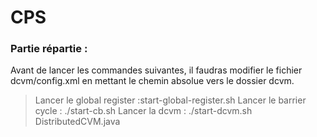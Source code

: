 # CPS


### Partie répartie :
Avant de lancer les commandes suivantes, il faudras modifier le fichier dcvm/config.xml
en mettant le chemin absolue vers le dossier dcvm.


>Lancer le global register :start-global-register.sh
>Lancer le barrier cycle : ./start-cb.sh
>Lancer la dcvm : ./start-dcvm.sh  DistributedCVM.java
